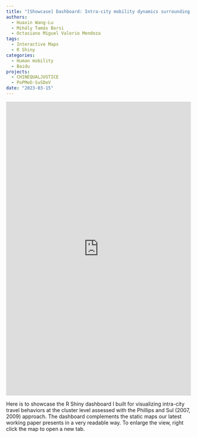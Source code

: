 ```yaml
---
title: "[Showcase] Dashboard: Intra-city mobility dynamics surrounding the Zero-COVID policy and reopening in China"
authors:
  - Huaxin Wang-Lu
  - Mihály Tamás Borsi
  - Octasiano Miguel Valerio Mendoza
tags:
  - Interactive Maps
  - R Shiny
categories:
  - Human mobility
  - Baidu
projects:
  - CHINEQUALJUSTICE
  - PoPMeD-SuSDeV
date: "2023-03-15"
---
```


<iframe height="800" width="100%" left="0" position="absolute" frameborder="no" src="https://huaxinwanglu.shinyapps.io/BaiduMob/"> </iframe>

Here is to showcase the R Shiny dashboard I built for visualizing intra-city travel behaviors at the cluster level assessed with the Phillips and Sul (2007, 2009) approach. The dashboard complements the static maps our latest working paper presents in a very readable way. To enlarge the view, right click the map to open a new tab.
